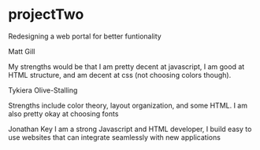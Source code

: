# projectTwo
Redesigning a web portal for better funtionality

Matt Gill

My strengths would be that I am pretty decent at javascript, I am good at HTML structure, and am decent at css (not choosing colors though).

Tykiera Olive-Stalling

Strengths include color theory, layout organization, and some HTML. I am also pretty okay at choosing fonts

Jonathan Key
I am a strong Javascript and HTML developer, I build easy to use websites that can integrate seamlessly with new applications
